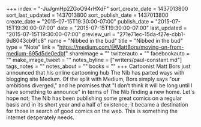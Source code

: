 +++
index = "-JuJgmHp2ZGoO94rHXdF"
sort_create_date = 1437013800
sort_last_updated = 1437013800
sort_publish_date = 1437013800
create_date = "2015-07-15T19:30:00-07:00"
publish_date = "2015-07-15T19:30:00-07:00"
date = "2015-07-15T19:30:00-07:00"
last_updated = "2015-07-15T19:30:00-07:00"
preview_url = "271e71ec-15da-f27e-cbb1-9d8043cb91c8"
name = "Nibbed in the bud"
title = "Nibbed in the bud"
type = "Note"
link = "https://medium.com/@MattBors/moving-on-from-medium-695d5de0edbf"
shareimage = ""
twitterauto = ""
facebookauto = ""
make_image_tweet = ""
notes_byline = ["writers/paul-constant.md"]
tags_notes = ""
notes_about = ""
books = ""
+++
Cartoonist Matt Bors just announced that his online cartooning hub The Nib has parted ways with blogging site Medium. Of the split with Medium, Bors simply says "our ambitions diverged," and he promises that "I don’t think it will be long until I have something to announce" in terms of The Nib finding a new home. Let's hope not; The Nib has been publishing some great comics on a regular basis and in its short year and a half of existence, it became a destination for those in search of good comics on the web. This is something the internet desperately needs.